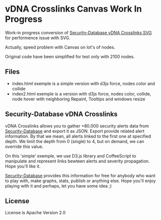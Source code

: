 vDNA Crosslinks Canvas Work In Progress
=======================================

Work-in progress conversion of [Security-Database vDNA Crosslinks SVG](https://github.com/security-database/vdna-crosslinks) for performence issue with SVG.

Actually, speed problem with Canvas on lot's of nodes.

Original code have been simplified for test only with 2100 nodes.


Files
-----

- index.html exemple is a simple version with d3js force, nodes color and collide
- index2.html exemple is a version with d3js force, nodes color, collide, node hover with neighboring Repaint, Tooltips and windows resize


Security-Database vDNA Crosslinks
---------------------------------

vDNA Crosslinks allows you to gather +80.000 security alerts data from [Security-Database](https://www.security-database.com) and export it as JSON. Export provide related alert information. By that we mean, all alerts linked to the first one at specified depth. We limit the depth from 0 (single) to 4, but on demand, we can override this value.

On this 'simple' exemple, we use D3.js library and CoffeeScript to manipulate and represent links bewteen alerts and severity propagation. Hope you'll like it.

[Security-Database](https://www.security-database.com) provides this information for free for anybody who want to play with, make graphs, stats, publish or anything else. Hope you'll enjoy playing with it and perhaps, let you have some idea ;)


License
-------

License is Apache Version 2.0